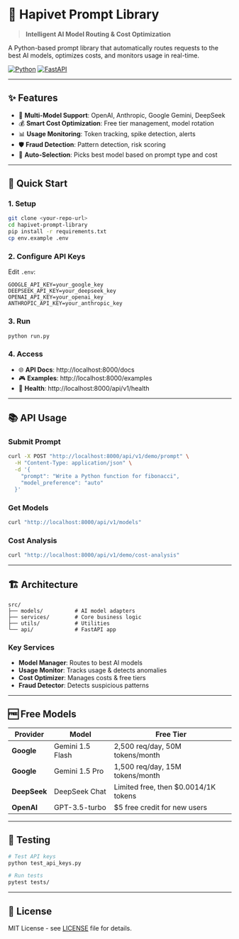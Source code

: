 # 🚀 Hapivet Prompt Library

> **Intelligent AI Model Routing & Cost Optimization**

A Python-based prompt library that automatically routes requests to the best AI models, optimizes costs, and monitors usage in real-time.

[![Python](https://img.shields.io/badge/Python-3.11+-blue.svg)](https://python.org)
[![FastAPI](https://img.shields.io/badge/FastAPI-0.104+-green.svg)](https://fastapi.tiangolo.com)

---

## ✨ Features

- 🤖 **Multi-Model Support**: OpenAI, Anthropic, Google Gemini, DeepSeek
- 💰 **Smart Cost Optimization**: Free tier management, model rotation
- 📊 **Usage Monitoring**: Token tracking, spike detection, alerts
- 🛡️ **Fraud Detection**: Pattern detection, risk scoring
- 🎯 **Auto-Selection**: Picks best model based on prompt type and cost

---

## 🚀 Quick Start

### 1. **Setup**
```bash
git clone <your-repo-url>
cd hapivet-prompt-library
pip install -r requirements.txt
cp env.example .env
```

### 2. **Configure API Keys**
Edit `.env`:
```env
GOOGLE_API_KEY=your_google_key
DEEPSEEK_API_KEY=your_deepseek_key
OPENAI_API_KEY=your_openai_key
ANTHROPIC_API_KEY=your_anthropic_key
```

### 3. **Run**
```bash
python run.py
```

### 4. **Access**
- 🌐 **API Docs**: http://localhost:8000/docs
- 🎮 **Examples**: http://localhost:8000/examples
- 🏥 **Health**: http://localhost:8000/api/v1/health

---

## 📚 API Usage

### Submit Prompt
```bash
curl -X POST "http://localhost:8000/api/v1/demo/prompt" \
  -H "Content-Type: application/json" \
  -d '{
    "prompt": "Write a Python function for fibonacci",
    "model_preference": "auto"
  }'
```

### Get Models
```bash
curl "http://localhost:8000/api/v1/models"
```

### Cost Analysis
```bash
curl "http://localhost:8000/api/v1/demo/cost-analysis"
```

---

## 🏗️ Architecture

```
src/
├── models/          # AI model adapters
├── services/        # Core business logic
├── utils/           # Utilities
└── api/             # FastAPI app
```

### Key Services
- **Model Manager**: Routes to best AI models
- **Usage Monitor**: Tracks usage & detects anomalies  
- **Cost Optimizer**: Manages costs & free tiers
- **Fraud Detector**: Detects suspicious patterns

---

## 🆓 Free Models

| Provider | Model | Free Tier |
|----------|-------|-----------|
| **Google** | Gemini 1.5 Flash | 2,500 req/day, 50M tokens/month |
| **Google** | Gemini 1.5 Pro | 1,500 req/day, 15M tokens/month |
| **DeepSeek** | DeepSeek Chat | Limited free, then $0.0014/1K tokens |
| **OpenAI** | GPT-3.5-turbo | $5 free credit for new users |

---

## 🧪 Testing

```bash
# Test API keys
python test_api_keys.py

# Run tests
pytest tests/
```

---

## 📄 License

MIT License - see [LICENSE](LICENSE) file for details.
